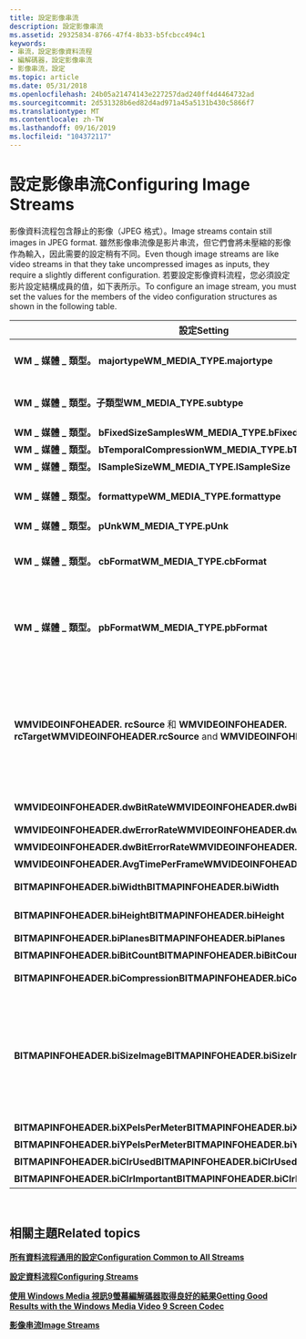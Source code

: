 ```yaml
---
title: 設定影像串流
description: 設定影像串流
ms.assetid: 29325834-8766-47f4-8b33-b5fcbcc494c1
keywords:
- 串流，設定影像資料流程
- 編解碼器，設定影像串流
- 影像串流，設定
ms.topic: article
ms.date: 05/31/2018
ms.openlocfilehash: 24b05a21474143e227257dad240ff4d4464732ad
ms.sourcegitcommit: 2d531328b6ed82d4ad971a45a5131b430c5866f7
ms.translationtype: MT
ms.contentlocale: zh-TW
ms.lasthandoff: 09/16/2019
ms.locfileid: "104372117"
---
```

# <a name="configuring-image-streams"></a><span data-ttu-id="c0140-106">設定影像串流</span><span class="sxs-lookup"><span data-stu-id="c0140-106">Configuring Image Streams</span></span>

<span data-ttu-id="c0140-107">影像資料流程包含靜止的影像（JPEG 格式）。</span><span class="sxs-lookup"><span data-stu-id="c0140-107">Image streams contain still images in JPEG format.</span></span> <span data-ttu-id="c0140-108">雖然影像串流像是影片串流，但它們會將未壓縮的影像作為輸入，因此需要的設定稍有不同。</span><span class="sxs-lookup"><span data-stu-id="c0140-108">Even though image streams are like video streams in that they take uncompressed images as inputs, they require a slightly different configuration.</span></span> <span data-ttu-id="c0140-109">若要設定影像資料流程，您必須設定影片設定結構成員的值，如下表所示。</span><span class="sxs-lookup"><span data-stu-id="c0140-109">To configure an image stream, you must set the values for the members of the video configuration structures as shown in the following table.</span></span>



| <span data-ttu-id="c0140-110">設定</span><span class="sxs-lookup"><span data-stu-id="c0140-110">Setting</span></span>                                                           | <span data-ttu-id="c0140-111">Description</span><span class="sxs-lookup"><span data-stu-id="c0140-111">Description</span></span>                                                                                                                                                                      |
|-------------------------------------------------------------------|----------------------------------------------------------------------------------------------------------------------------------------------------------------------------------|
| <span data-ttu-id="c0140-112">**WM \_ 媒體 \_ 類型。 majortype**</span><span class="sxs-lookup"><span data-stu-id="c0140-112">**WM\_MEDIA\_TYPE.majortype**</span></span>                                     | <span data-ttu-id="c0140-113">設定為 WMMEDIATYPE \_ 影像。</span><span class="sxs-lookup"><span data-stu-id="c0140-113">Set to WMMEDIATYPE\_Image.</span></span>                                                                                                                                                       |
| <span data-ttu-id="c0140-114">**WM \_ 媒體 \_ 類型。子類型**</span><span class="sxs-lookup"><span data-stu-id="c0140-114">**WM\_MEDIA\_TYPE.subtype**</span></span>                                       | <span data-ttu-id="c0140-115">設定為 WMMEDIASUBTYPE \_ RGB24。</span><span class="sxs-lookup"><span data-stu-id="c0140-115">Set to WMMEDIASUBTYPE\_RGB24.</span></span>                                                                                                                                                    |
| <span data-ttu-id="c0140-116">**WM \_ 媒體 \_ 類型。 bFixedSizeSamples**</span><span class="sxs-lookup"><span data-stu-id="c0140-116">**WM\_MEDIA\_TYPE.bFixedSizeSamples**</span></span>                             | <span data-ttu-id="c0140-117">設定為 **FALSE**。</span><span class="sxs-lookup"><span data-stu-id="c0140-117">Set to **FALSE**.</span></span>                                                                                                                                                                |
| <span data-ttu-id="c0140-118">**WM \_ 媒體 \_ 類型。 bTemporalCompression**</span><span class="sxs-lookup"><span data-stu-id="c0140-118">**WM\_MEDIA\_TYPE.bTemporalCompression**</span></span>                          | <span data-ttu-id="c0140-119">設定為 **FALSE**。</span><span class="sxs-lookup"><span data-stu-id="c0140-119">Set to **FALSE**.</span></span>                                                                                                                                                                |
| <span data-ttu-id="c0140-120">**WM \_ 媒體 \_ 類型。 lSampleSize**</span><span class="sxs-lookup"><span data-stu-id="c0140-120">**WM\_MEDIA\_TYPE.lSampleSize**</span></span>                                   | <span data-ttu-id="c0140-121">設定為0。</span><span class="sxs-lookup"><span data-stu-id="c0140-121">Set to 0.</span></span>                                                                                                                                                                        |
| <span data-ttu-id="c0140-122">**WM \_ 媒體 \_ 類型。 formattype**</span><span class="sxs-lookup"><span data-stu-id="c0140-122">**WM\_MEDIA\_TYPE.formattype**</span></span>                                    | <span data-ttu-id="c0140-123">設定為 WMFORMAT \_ VideoInfo。</span><span class="sxs-lookup"><span data-stu-id="c0140-123">Set to WMFORMAT\_VideoInfo.</span></span>                                                                                                                                                      |
| <span data-ttu-id="c0140-124">**WM \_ 媒體 \_ 類型。 pUnk**</span><span class="sxs-lookup"><span data-stu-id="c0140-124">**WM\_MEDIA\_TYPE.pUnk**</span></span>                                          | <span data-ttu-id="c0140-125">設定為 **Null**。</span><span class="sxs-lookup"><span data-stu-id="c0140-125">Set to **NULL**.</span></span>                                                                                                                                                                 |
| <span data-ttu-id="c0140-126">**WM \_ 媒體 \_ 類型。 cbFormat**</span><span class="sxs-lookup"><span data-stu-id="c0140-126">**WM\_MEDIA\_TYPE.cbFormat**</span></span>                                      | <span data-ttu-id="c0140-127">設定為 `sizeof(WMVIDEOINFOHEADER)`。</span><span class="sxs-lookup"><span data-stu-id="c0140-127">Set to `sizeof(WMVIDEOINFOHEADER)`.</span></span>                                                                                                                                              |
| <span data-ttu-id="c0140-128">**WM \_ 媒體 \_ 類型。 pbFormat**</span><span class="sxs-lookup"><span data-stu-id="c0140-128">**WM\_MEDIA\_TYPE.pbFormat**</span></span>                                      | <span data-ttu-id="c0140-129">設定為正確設定的 **WMVIDEOINFOHEADER** 結構位址。</span><span class="sxs-lookup"><span data-stu-id="c0140-129">Set to the address of a properly configured **WMVIDEOINFOHEADER** structure.</span></span>                                                                                                     |
| <span data-ttu-id="c0140-130">**WMVIDEOINFOHEADER. rcSource** 和 **WMVIDEOINFOHEADER. rcTarget**</span><span class="sxs-lookup"><span data-stu-id="c0140-130">**WMVIDEOINFOHEADER.rcSource** and **WMVIDEOINFOHEADER.rcTarget**</span></span> | <span data-ttu-id="c0140-131">設定這兩個矩形，讓左上角成為座標 (0、0) 和右下角的座標 (x，y) 其中 x 是影像寬度，y 是影像高度。</span><span class="sxs-lookup"><span data-stu-id="c0140-131">Set both rectangles so that the top left corners are coordinates (0, 0) and the bottom right corners are coordinates(x, y) where x is the image width and y is the image height.</span></span> |
| <span data-ttu-id="c0140-132">**WMVIDEOINFOHEADER.dwBitRate**</span><span class="sxs-lookup"><span data-stu-id="c0140-132">**WMVIDEOINFOHEADER.dwBitRate**</span></span>                                   | <span data-ttu-id="c0140-133">設定為數據流的位元速率。</span><span class="sxs-lookup"><span data-stu-id="c0140-133">Set to the bit rate of the stream.</span></span>                                                                                                                                               |
| <span data-ttu-id="c0140-134">**WMVIDEOINFOHEADER.dwErrorRate**</span><span class="sxs-lookup"><span data-stu-id="c0140-134">**WMVIDEOINFOHEADER.dwErrorRate**</span></span>                                 | <span data-ttu-id="c0140-135">設定為0。</span><span class="sxs-lookup"><span data-stu-id="c0140-135">Set to 0.</span></span>                                                                                                                                                                        |
| <span data-ttu-id="c0140-136">**WMVIDEOINFOHEADER.dwBitErrorRate**</span><span class="sxs-lookup"><span data-stu-id="c0140-136">**WMVIDEOINFOHEADER.dwBitErrorRate**</span></span>                              | <span data-ttu-id="c0140-137">設定為0。</span><span class="sxs-lookup"><span data-stu-id="c0140-137">Set to 0.</span></span>                                                                                                                                                                        |
| <span data-ttu-id="c0140-138">**WMVIDEOINFOHEADER.AvgTimePerFrame**</span><span class="sxs-lookup"><span data-stu-id="c0140-138">**WMVIDEOINFOHEADER.AvgTimePerFrame**</span></span>                             | <span data-ttu-id="c0140-139">設定為0。</span><span class="sxs-lookup"><span data-stu-id="c0140-139">Set to 0.</span></span>                                                                                                                                                                        |
| <span data-ttu-id="c0140-140">**BITMAPINFOHEADER.biWidth**</span><span class="sxs-lookup"><span data-stu-id="c0140-140">**BITMAPINFOHEADER.biWidth**</span></span>                                      | <span data-ttu-id="c0140-141">設定為影像的寬度。</span><span class="sxs-lookup"><span data-stu-id="c0140-141">Set to the width of the image.</span></span>                                                                                                                                                   |
| <span data-ttu-id="c0140-142">**BITMAPINFOHEADER.biHeight**</span><span class="sxs-lookup"><span data-stu-id="c0140-142">**BITMAPINFOHEADER.biHeight**</span></span>                                     | <span data-ttu-id="c0140-143">設定為影像的高度。</span><span class="sxs-lookup"><span data-stu-id="c0140-143">Set to the height of the image.</span></span>                                                                                                                                                  |
| <span data-ttu-id="c0140-144">**BITMAPINFOHEADER.biPlanes**</span><span class="sxs-lookup"><span data-stu-id="c0140-144">**BITMAPINFOHEADER.biPlanes**</span></span>                                     | <span data-ttu-id="c0140-145">設定為 1。</span><span class="sxs-lookup"><span data-stu-id="c0140-145">Set to 1.</span></span>                                                                                                                                                                        |
| <span data-ttu-id="c0140-146">**BITMAPINFOHEADER.biBitCount**</span><span class="sxs-lookup"><span data-stu-id="c0140-146">**BITMAPINFOHEADER.biBitCount**</span></span>                                   | <span data-ttu-id="c0140-147">設定為24。</span><span class="sxs-lookup"><span data-stu-id="c0140-147">Set to 24.</span></span>                                                                                                                                                                       |
| <span data-ttu-id="c0140-148">**BITMAPINFOHEADER.biCompression**</span><span class="sxs-lookup"><span data-stu-id="c0140-148">**BITMAPINFOHEADER.biCompression**</span></span>                                | <span data-ttu-id="c0140-149">設定為 [BI \_ RGB]。</span><span class="sxs-lookup"><span data-stu-id="c0140-149">Set to BI\_RGB.</span></span>                                                                                                                                                                  |
| <span data-ttu-id="c0140-150">**BITMAPINFOHEADER.biSizeImage**</span><span class="sxs-lookup"><span data-stu-id="c0140-150">**BITMAPINFOHEADER.biSizeImage**</span></span>                                  | <span data-ttu-id="c0140-151">設定為 ( (x \* y \* c) /8) ，其中 x 是影像的寬度，y 是影像的高度，而 c 是影像的色彩深度 (在此案例中一律為 24) 。</span><span class="sxs-lookup"><span data-stu-id="c0140-151">Set to ((x \* y \* c) / 8), where x is the width of the image, y is the height of the image, and c is the color depth of the image (in this case always 24).</span></span>                     |
| <span data-ttu-id="c0140-152">**BITMAPINFOHEADER.biXPelsPerMeter**</span><span class="sxs-lookup"><span data-stu-id="c0140-152">**BITMAPINFOHEADER.biXPelsPerMeter**</span></span>                              | <span data-ttu-id="c0140-153">設定為0。</span><span class="sxs-lookup"><span data-stu-id="c0140-153">Set to 0.</span></span>                                                                                                                                                                        |
| <span data-ttu-id="c0140-154">**BITMAPINFOHEADER.biYPelsPerMeter**</span><span class="sxs-lookup"><span data-stu-id="c0140-154">**BITMAPINFOHEADER.biYPelsPerMeter**</span></span>                              | <span data-ttu-id="c0140-155">設定為0。</span><span class="sxs-lookup"><span data-stu-id="c0140-155">Set to 0.</span></span>                                                                                                                                                                        |
| <span data-ttu-id="c0140-156">**BITMAPINFOHEADER.biClrUsed**</span><span class="sxs-lookup"><span data-stu-id="c0140-156">**BITMAPINFOHEADER.biClrUsed**</span></span>                                    | <span data-ttu-id="c0140-157">設定為0。</span><span class="sxs-lookup"><span data-stu-id="c0140-157">Set to 0.</span></span>                                                                                                                                                                        |
| <span data-ttu-id="c0140-158">**BITMAPINFOHEADER.biClrImportant**</span><span class="sxs-lookup"><span data-stu-id="c0140-158">**BITMAPINFOHEADER.biClrImportant**</span></span>                               | <span data-ttu-id="c0140-159">設定為0。</span><span class="sxs-lookup"><span data-stu-id="c0140-159">Set to 0.</span></span>                                                                                                                                                                        |



 

## <a name="related-topics"></a><span data-ttu-id="c0140-160">相關主題</span><span class="sxs-lookup"><span data-stu-id="c0140-160">Related topics</span></span>

<dl> <dt>

[<span data-ttu-id="c0140-161">**所有資料流程通用的設定**</span><span class="sxs-lookup"><span data-stu-id="c0140-161">**Configuration Common to All Streams**</span></span>](configuration-common-to-all-streams.md)
</dt> <dt>

[<span data-ttu-id="c0140-162">**設定資料流程**</span><span class="sxs-lookup"><span data-stu-id="c0140-162">**Configuring Streams**</span></span>](configuring-streams.md)
</dt> <dt>

[<span data-ttu-id="c0140-163">**使用 Windows Media 視訊9螢幕編解碼器取得良好的結果**</span><span class="sxs-lookup"><span data-stu-id="c0140-163">**Getting Good Results with the Windows Media Video 9 Screen Codec**</span></span>](getting-good-results-with-the-windows-media-video-9-screen-codec.md)
</dt> <dt>

[<span data-ttu-id="c0140-164">**影像串流**</span><span class="sxs-lookup"><span data-stu-id="c0140-164">**Image Streams**</span></span>](image-streams.md)
</dt> </dl>

 

 




